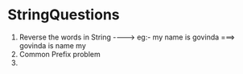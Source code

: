 # StringQuestions
1) Reverse the words in String ----> eg:- my name is govinda ===> govinda is name my
2) Common Prefix problem
3) 
